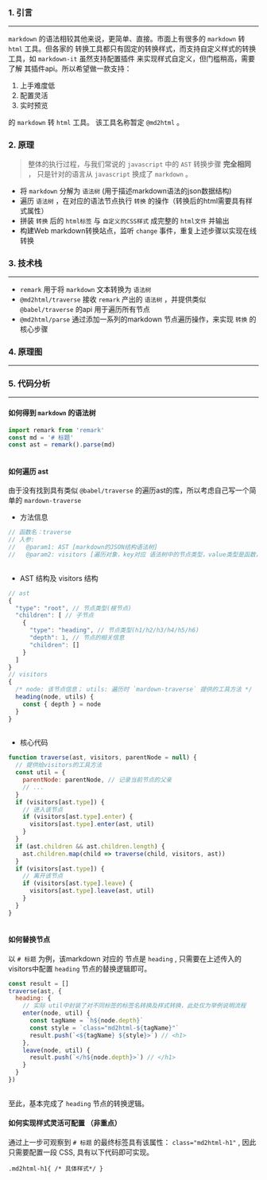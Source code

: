 ### 1. 引言 


---


`markdown` 的语法相较其他来说，更简单、直接。市面上有很多的 `markdown` 转 `html` 工具。但各家的 转换工具都只有固定的转换样式，而支持自定义样式的转换工具，如 `markdown-it` 虽然支持配置插件 来实现样式自定义，但门槛稍高，需要了解 其插件api。所以希望做一款支持： 


1. 上手难度低 
2. 配置灵活 
3. 实时预览 

的 `markdown` 转 `html` 工具。 该工具名称暂定 `@md2html` 。 

### 2. 原理 

>整体的执行过程，与我们常说的 `javascript` 中的 `AST` 转换步骤 **完全相同** ， 只是针对的语言从 `javascript` 换成了 `markdown` 。 

* 将 `markdown` 分解为 `语法树` (用于描述markdown语法的json数据结构) 
* 遍历 `语法树` ，在对应的语法节点执行 `转换` 的操作（转换后的html需要具有样式属性） 
* 拼装 `转换` 后的 `html标签` 与 `自定义的CSS样式` 成完整的 `html文件` 并输出 
* 构建Web markdown转换站点，监听 `change` 事件，重复上述步骤以实现在线转换 
### 3. 技术栈 


---



* `remark` 用于将 `markdown` 文本转换为 `语法树` 
* `@md2html/traverse` 接收 `remark` 产出的 `语法树` ，并提供类似 `@babel/traverse` 的api 用于遍历所有节点 
* `@md2html/parse` 通过添加一系列的markdown 节点遍历操作，来实现 `转换` 的核心步骤 
### 4. 原理图 


---


### 5. 代码分析 


---


#### 如何得到 `markdown` 的语法树 

```javascript
import remark from 'remark' 
const md = '# 标题' 
const ast = remark().parse(md) 
   
```
#### 如何遍历 ast 

由于没有找到具有类似 `@babel/traverse` 的遍历ast的库，所以考虑自己写一个简单的 `mardown-traverse` 


* 方法信息 
```javascript
// 函数名：traverse 
// 入参: 
//   @param1: AST [markdown的JSON结构语法树] 
//   @param2: visitors [遍历对象，key对应 语法树中的节点类型，value类型是函数，传入该节点信息] 
       
```

* AST 结构及 visitors 结构 
```javascript
// ast 
{ 
  "type": "root", // 节点类型(根节点) 
  "children": [ // 子节点 
    { 
      "type": "heading", // 节点类型(h1/h2/h3/h4/h5/h6) 
      "depth": 1, // 节点的相关信息 
      "children": [] 
    } 
  ] 
} 
// visitors 
{ 
  /* node: 该节点信息； utils: 遍历时 `mardown-traverse` 提供的工具方法 */ 
  heading(node, utils) { 
    const { depth } = node 
  } 
} 
       
```

* 核心代码 
```javascript
function traverse(ast, visitors, parentNode = null) { 
  // 提供给visitors的工具方法 
  const util = { 
    parentNode: parentNode, // 记录当前节点的父亲 
    // ... 
  } 
  if (visitors[ast.type]) { 
    // 进入该节点 
    if (visitors[ast.type].enter) { 
      visitors[ast.type].enter(ast, util) 
    } 
  } 
  if (ast.children && ast.children.length) { 
    ast.children.map(child => traverse(child, visitors, ast)) 
  } 
  if (visitors[ast.type]) { 
    // 离开该节点 
    if (visitors[ast.type].leave) { 
      visitors[ast.type].leave(ast, util) 
    } 
  } 
} 
       
```
#### 如何替换节点 

以 `# 标题` 为例，该markdown 对应的 节点是 `heading` , 只需要在上述传入的visitors中配置 `heading` 节点的替换逻辑即可。 

```javascript
const result = [] 
traverse(ast, { 
  heading: { 
    // 实际 util中封装了对不同标签的标签名转换及样式转换，此处仅为举例说明流程 
    enter(node, util) { 
      const tagName = `h${node.depth}` 
      const style = `class="md2html-${tagName}"` 
      result.push(`<${tagName} ${style}>`) // <h1> 
    }, 
    leave(node, util) { 
      result.push(`</h${node.depth}>`) // </h1> 
    } 
  } 
}) 
   
```
至此，基本完成了 `heading` 节点的转换逻辑。 
#### 如何实现样式灵活可配置 （非重点） 

通过上一步可观察到 `# 标题` 的最终标签具有该属性： `class="md2html-h1"` , 因此只需要配置一段 CSS, 具有以下代码即可实现。 

```plain
.md2html-h1{ /* 具体样式*/ } 
```
 
